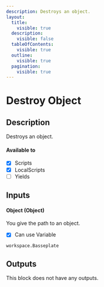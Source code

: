 ```yaml
---
description: Destroys an object.
layout:
  title:
    visible: true
  description:
    visible: false
  tableOfContents:
    visible: true
  outline:
    visible: true
  pagination:
    visible: true
---
```


# Destroy Object

## Description

Destroys an object.

#### Available to

* [x] Scripts
* [x] LocalScripts
* [ ] Yields

## Inputs

#### Object (Object)

You give the path to an object.

* [x] Can use Variable

```
workspace.Basseplate
```

## Outputs

This block does not have any outputs.
